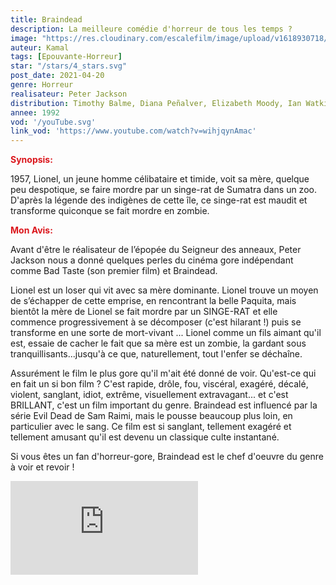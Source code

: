 ```yaml
---
title: Braindead
description: La meilleure comédie d'horreur de tous les temps ?
image: "https://res.cloudinary.com/escalefilm/image/upload/v1618930718/Braindead_mupkap.jpg"
auteur: Kamal
tags: [Epouvante-Horreur]
star: "/stars/4_stars.svg"
post_date: 2021-04-20
genre: Horreur
realisateur: Peter Jackson
distribution: Timothy Balme, Diana Peñalver, Elizabeth Moody, Ian Watkin
annee: 1992
vod: '/youTube.svg'
link_vod: 'https://www.youtube.com/watch?v=wihjqynAmac'
---
```

<span style="color:#db161c">**Synopsis:**</span>

1957, Lionel, un jeune homme célibataire et timide, voit sa mère, quelque peu despotique, se faire mordre par un singe-rat de Sumatra dans un zoo. D'après la légende des indigènes de cette île, ce singe-rat est maudit et transforme quiconque se fait mordre en zombie. 

<span style="color:#db161c">**Mon Avis:**</span>

Avant d'être le réalisateur de l’épopée du Seigneur des anneaux, Peter Jackson nous a donné quelques perles du cinéma gore indépendant comme Bad Taste (son premier film) et Braindead.

Lionel est un loser qui vit avec sa mère dominante. Lionel trouve un moyen de s’échapper de cette emprise, en rencontrant la belle Paquita, mais bientôt la mère de Lionel se fait mordre par un SINGE-RAT et elle commence progressivement à se décomposer (c'est hilarant !) puis se transforme en une sorte de mort-vivant ... Lionel comme un fils aimant qu'il est, essaie de cacher le fait que sa mère est un zombie, la gardant sous tranquillisants...jusqu'à ce que, naturellement, tout l'enfer se déchaîne.

Assurément le film le plus gore qu'il m'ait été donné de voir.
Qu'est-ce qui en fait un si bon film ? C'est rapide, drôle, fou, viscéral, exagéré, décalé, violent, sanglant, idiot, extrême, visuellement extravagant... et c'est BRILLANT, c'est un film important du genre.
Braindead est influencé par la série Evil Dead de Sam Raimi, mais le pousse beaucoup plus loin, en particulier avec le sang. Ce film est si sanglant, tellement exagéré et tellement amusant qu'il est devenu un classique culte instantané.

Si vous êtes un fan d'horreur-gore, Braindead est le chef d'oeuvre du genre à voir et revoir !

<div>
    <iframe src="https://www.youtube.com/embed/bDBa-2rLQc8" title="YouTube video player" frameborder="0" allow="accelerometer; autoplay; clipboard-write; encrypted-media; gyroscope; picture-in-picture" allowfullscreen></iframe>
</div>